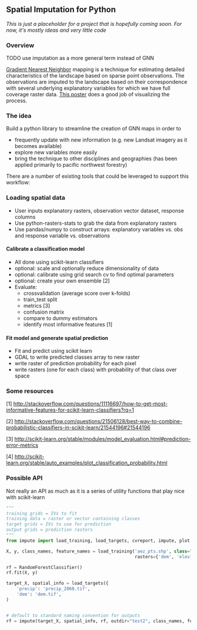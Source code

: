## Spatial Imputation for Python

*This is just a placeholder for a project that is hopefully coming soon.*
*For now, it's mostly ideas and very little code*

### Overview

TODO use imputation as a more general term instead of GNN

[Gradient Nearest Neighbor](http://www.forestencyclopedia.net/p/p3453) mapping is
a technique for estimating detailed characteristics of the landscape based on 
sparse point observations. The observations are imputed to the landscape based on
their correspondence with several underlying explanatory variables for which we
have full coverage raster data. [This poster](http://www.fsl.orst.edu/clams/download/posters/gnn_scaling.pdf)
does a good job of visualizing the process.

### The idea

Build a python library to streamline the creation of GNN maps in order to

* frequently update with new information (e.g. new Landsat imagery as it becomes available)
* explore new variables more easily
* bring the technique to other disciplines and geographies (has been applied primarily to pacific northwest forestry)

There are a number of existing tools that could be leveraged to support this workflow:

### Loading spatial data
* User inputs explanatory rasters, observation vector dataset, response columns
* Use python-rasters-stats to grab the data from explanatory rasters
* Use pandas/numpy to construct arrays: explanatory variables vs. obs and response variable vs. observations

#### Calibrate a classification model

* All done using scikit-learn classifiers
* optional: scale and optionally reduce dimensionality of data
* optional: calibrate using grid search cv to find optimal parameters
* optional: create your own ensemble [2]
* Evaluate:
    * crossvalidation (average score over k-folds)
    * train_test split
    * metrics  [3]
    * confusion matrix
    * compare to dummy estimators
    * identify most informative features [1]
  
#### Fit model and generate spatial prediction
* Fit and predict using scikit learn
* GDAL to write predicted classes array to new raster
* write raster of prediction probability for each pixel
* write rasters (one for each class) with probability of that class over space



### Some resources

[1] http://stackoverflow.com/questions/11116697/how-to-get-most-informative-features-for-scikit-learn-classifiers?rq=1

[2] http://stackoverflow.com/questions/21506128/best-way-to-combine-probabilistic-classifiers-in-scikit-learn/21544196#21544196

[3] http://scikit-learn.org/stable/modules/model_evaluation.html#prediction-error-metrics

[4] http://scikit-learn.org/stable/auto_examples/plot_classification_probability.html

### Possible API

Not really an API as much as it is a series of utility functions that play nice with scikit-learn

```python
"""
training grids = IVs to fit
training data = raster or vector containing classes
target grids = IVs to use for prediction
output grids = prediction rasters
"""
from impute import load_training, load_targets, cvreport, impute, plot

X, y, class_names, feature_names = load_training('aez_pts.shp', class="aez", fields=['precip'],
                                                 rasters={'dem', 'elev10m.tif'})

rf = RandomForestClassifier()
rf.fit(X, y)

target_X, spatial_info = load_targets({
    'precip': 'precip_2060.tif',
    'dem': 'dem.tif',
)


# default to standard naming convention for outputs
rf = impute(target_X, spatial_info, rf, outdir="test2", class_names, feature_names)

